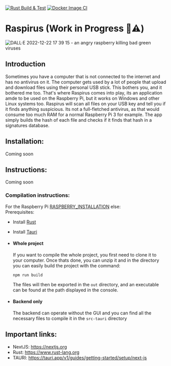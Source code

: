 [![Rust Build & Test](https://github.com/Benji377/Raspirus/actions/workflows/rust.yml/badge.svg)](https://github.com/Benji377/Raspirus/actions/workflows/rust.yml)
[![Docker Image CI](https://github.com/Benji377/Raspirus/actions/workflows/docker-image.yml/badge.svg)](https://github.com/Benji377/Raspirus/actions/workflows/docker-image.yml)
# Raspirus (Work in Progress :construction::warning:)
![DALL·E 2022-12-22 17 39 15 - an angry raspberry killing bad green viruses](https://user-images.githubusercontent.com/50681275/209184400-ede538b0-ac56-41d2-aaaf-dda0fe93bc5d.png)

## Introduction
Sometimes you have a computer that is not connected to the internet and has no antivirus on it. The computer gets used by a lot of people that upload and download files using their personal USB stick. This bothers you, and it bothered me too. That's where Raspirus comes into play, its an application amde to be used on the Raspberry Pi, but it works on Windows and other Linux systems too. Raspirus will scan all files on your USB key and tell you if it finds anything suspicious. Its not a full-fletched antivirus, as that would consume too much RAM for a normal Raspberry Pi 3 for example. The app simply builds the hash of each file and checks if it finds that hash in a signatures database.

## Installation:
Coming soon

## Instructions:
Coming soon

### Compilation instructions:
For the Raspberry Pi [RASPBERRY_INSTALLATION](RASPBERRY_INSTALLATION.md) else:\
Prerequisites:
- Install [Rust](https://www.rust-lang.org/tools/install)
- Install [Tauri](https://tauri.app/v1/guides/getting-started/prerequisites/)

- #### Whole project
  If you want to compile the whole project, you first need to clone it to your computer. 
  Once thats done, you can unzip it and in the directory you can easily build the project with the command:
  ```
  npm run build
  ```
  The files will then be exported in the `out` directory, and an executable can be found at the path displayed in the console.

- #### Backend only
  The backend can operate without the GUI and you can find all the necessary files to compile it in the `src-tauri` directory

## Important links:
- NextJS: https://nextjs.org
- Rust: https://www.rust-lang.org
- TAURI: https://tauri.app/v1/guides/getting-started/setup/next-js
